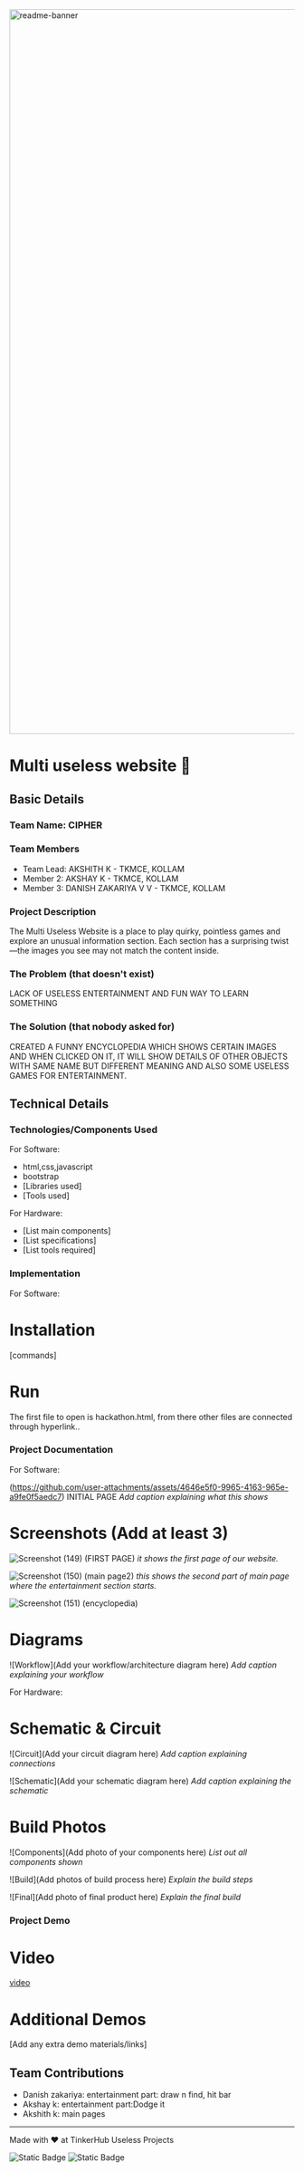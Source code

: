 <img width="1280" alt="readme-banner" src="https://github.com/user-attachments/assets/35332e92-44cb-425b-9dff-27bcf1023c6c">

# Multi useless website 🎯


## Basic Details
### Team Name: CIPHER


### Team Members
- Team Lead: AKSHITH K - TKMCE, KOLLAM
- Member 2: AKSHAY K - TKMCE, KOLLAM
- Member 3: DANISH ZAKARIYA V V - TKMCE, KOLLAM

### Project Description
The Multi Useless Website is a place to play quirky, pointless games and explore an unusual information section. Each section has a surprising twist—the images you see may not match the content inside.

### The Problem (that doesn't exist)
LACK OF USELESS ENTERTAINMENT AND FUN WAY TO LEARN SOMETHING

### The Solution (that nobody asked for)
CREATED A FUNNY ENCYCLOPEDIA WHICH SHOWS CERTAIN IMAGES AND WHEN CLICKED ON IT, IT WILL SHOW DETAILS OF OTHER OBJECTS WITH SAME NAME BUT DIFFERENT MEANING AND ALSO SOME USELESS GAMES FOR ENTERTAINMENT.

## Technical Details
### Technologies/Components Used
For Software:
- html,css,javascript
- bootstrap
- [Libraries used]
- [Tools used]

For Hardware:
- [List main components]
- [List specifications]
- [List tools required]

### Implementation
For Software:
# Installation
[commands]

# Run
The first file to open is hackathon.html, from there other files are connected through hyperlink..

### Project Documentation
For Software:

(https://github.com/user-attachments/assets/4646e5f0-9965-4163-965e-a9fe0f5aedc7)
INITIAL PAGE
*Add caption explaining what this shows*

# Screenshots (Add at least 3)
![Screenshot (149)](https://github.com/user-attachments/assets/11c7b893-2ce4-44d1-a492-f179b9141e73)
(FIRST PAGE)
*it shows the first page of our website.*

![Screenshot (150)](https://github.com/user-attachments/assets/62b0852a-4974-4b6a-a580-0903b5a77e6c)
(main page2)
*this shows the second part  of main page where the entertainment section starts.*

![Screenshot (151)](https://github.com/user-attachments/assets/9dd0371d-101a-45be-bdbf-4e26d425831a)
(encyclopedia)

# Diagrams
![Workflow](Add your workflow/architecture diagram here)
*Add caption explaining your workflow*

For Hardware:

# Schematic & Circuit
![Circuit](Add your circuit diagram here)
*Add caption explaining connections*

![Schematic](Add your schematic diagram here)
*Add caption explaining the schematic*

# Build Photos
![Components](Add photo of your components here)
*List out all components shown*

![Build](Add photos of build process here)
*Explain the build steps*

![Final](Add photo of final product here)
*Explain the final build*

### Project Demo
# Video

[video](https://github.com/user-attachments/assets/b105093b-fd32-4c97-b17a-9ae63d273543)

# Additional Demos
[Add any extra demo materials/links]

## Team Contributions
- Danish zakariya: entertainment part: draw n find, hit bar
- Akshay k: entertainment part:Dodge it
- Akshith k: main pages

---
Made with ❤️ at TinkerHub Useless Projects 

![Static Badge](https://img.shields.io/badge/TinkerHub-24?color=%23000000&link=https%3A%2F%2Fwww.tinkerhub.org%2F)
![Static Badge](https://img.shields.io/badge/UselessProject--24-24?link=https%3A%2F%2Fwww.tinkerhub.org%2Fevents%2FQ2Q1TQKX6Q%2FUseless%2520Projects)



